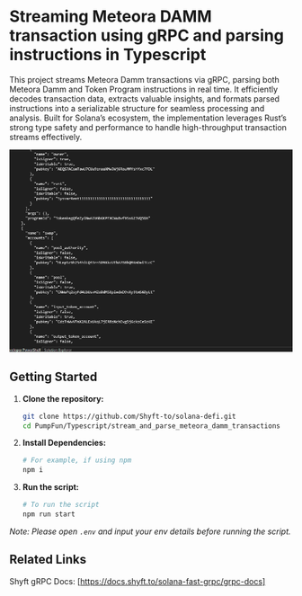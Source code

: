 <a id="readme-top"></a>

# Streaming Meteora DAMM transaction using gRPC and parsing instructions in Typescript

This project streams Meteora Damm transactions via gRPC, parsing both Meteora Damm and Token Program instructions in real time. It efficiently decodes transaction data, extracts valuable insights, and formats parsed instructions into a serializable structure for seamless processing and analysis. Built for Solana’s ecosystem, the implementation leverages Rust’s strong type safety and performance to handle high-throughput transaction streams effectively.

![screenshot](assets/meteora_damm_screenshot.png?raw=true "Screenshot")

## Getting Started

1. **Clone the repository:**
   ```bash
   git clone https://github.com/Shyft-to/solana-defi.git
   cd PumpFun/Typescript/stream_and_parse_meteora_damm_transactions
   ```

2. **Install Dependencies:**

    ```bash
    # For example, if using npm
    npm i
    ```

3. **Run the script:**

    ```bash
    # To run the script
    npm run start
    ```

*Note: Please open `.env` and input your env details before running the script.*

## Related Links

Shyft gRPC Docs: [https://docs.shyft.to/solana-fast-grpc/grpc-docs]